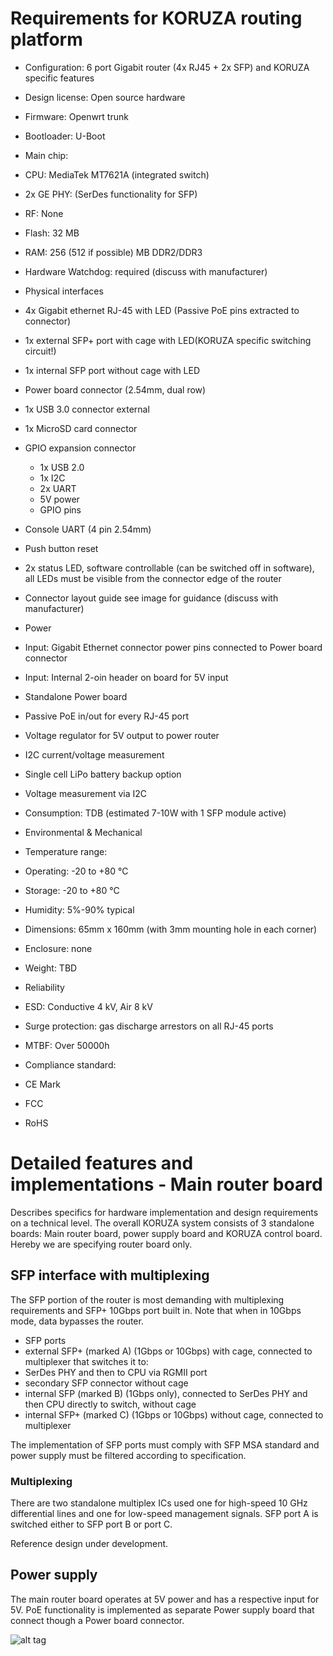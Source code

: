 # Requirements for KORUZA routing platform

 * Configuration: 6 port Gigabit router (4x RJ45 + 2x SFP) and KORUZA specific features
 * Design license: Open source hardware
 * Firmware: Openwrt trunk
 * Bootloader: U-Boot
 * Main chip: 
  * CPU: MediaTek MT7621A (integrated switch)
  * 2x GE PHY: (SerDes functionality for SFP)
 * RF: None
 * Flash: 32 MB
 * RAM: 256 (512 if possible) MB DDR2/DDR3
 * Hardware Watchdog: required (discuss with manufacturer)
 
 * Physical interfaces
  * 4x Gigabit ethernet RJ-45 with LED (Passive PoE pins extracted to connector)
  * 1x external SFP+ port with cage with LED(KORUZA specific switching circuit!)
  * 1x internal SFP port without cage with LED
  * Power board connector (2.54mm, dual row)
  * 1x USB 3.0 connector external
  * 1x MicroSD card connector
  * GPIO expansion connector
    * 1x USB 2.0
    * 1x I2C
    * 2x UART
    * 5V power
    * GPIO pins
  * Console UART (4 pin 2.54mm)
  * Push button reset
  * 2x status LED, software controllable (can be switched off in software), all LEDs must be visible from the connector edge of the router
  * Connector layout guide see image for guidance (discuss with manufacturer)
 
 * Power
  * Input: Gigabit Ethernet connector power pins connected to Power board connector
  * Input: Internal 2-oin header on board for 5V input
  * Standalone Power board
   * Passive PoE in/out for every RJ-45 port
   * Voltage regulator for 5V output to power router
   * I2C current/voltage measurement
   * Single cell LiPo battery backup option
   * Voltage measurement via I2C
  * Consumption: TDB (estimated 7-10W with 1 SFP module active)
  
 * Environmental & Mechanical
  * Temperature range:
   * Operating: -20 to +80 °C
   * Storage: -20 to +80 °C
  * Humidity: 5%-90% typical
  * Dimensions: 65mm x 160mm (with 3mm mounting hole in each corner)
  * Enclosure: none
  * Weight: TBD
   
 * Reliability
  * ESD: Conductive 4 kV, Air 8 kV
  * Surge protection: gas discharge arrestors on all RJ-45 ports
  * MTBF: Over 50000h
   
 * Compliance standard:
  * CE Mark
  * FCC
  * RoHS
   
# Detailed features and implementations - Main router board
Describes specifics for hardware implementation and design requirements on a technical level. The overall KORUZA system consists of 3 standalone boards: Main router board, power supply board and KORUZA control board. Hereby we are specifying router board only.

## SFP interface with multiplexing
The SFP portion of the router is most demanding with multiplexing requirements and SFP+ 10Gbps port built in. Note that when in 10Gbps mode, data bypasses the router.

 * SFP ports
  * external SFP+ (marked A) (1Gbps or 10Gbps) with cage, connected to multiplexer that switches it to:
   * SerDes PHY and then to CPU via RGMII port
   * secondary SFP connector without cage
  * internal SFP (marked B) (1Gbps only), connected to SerDes PHY and then CPU directly to switch, without cage
  * internal SFP+ (marked C) (1Gbps or 10Gbps) without cage, connected to multiplexer

The implementation of SFP ports must comply with SFP MSA standard and power supply must be filtered according to specification.

### Multiplexing
There are two standalone multiplex ICs used one for high-speed 10 GHz differential lines and one for low-speed management signals. SFP port A is switched either to SFP port B or port C.

Reference design under development.

## Power supply
The main router board operates at 5V power and has a respective input for 5V. PoE functionality is implemented as separate Power supply board that connect though a Power board connector. 

![alt tag](https://github.com/IRNAS/KORUZA-router/blob/master/KoruzaDiagram.png)




